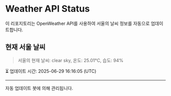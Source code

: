 
# Weather API Status

이 리포지토리는 OpenWeather API를 사용하여 서울의 날씨 정보를 자동으로 업데이트합니다.

## 현재 서울 날씨
> 서울의 현재 날씨: clear sky, 온도: 25.01°C, 습도: 94%

⏳ 업데이트 시간: 2025-06-29 16:16:05 (UTC)

---
자동 업데이트 봇에 의해 관리됩니다.
